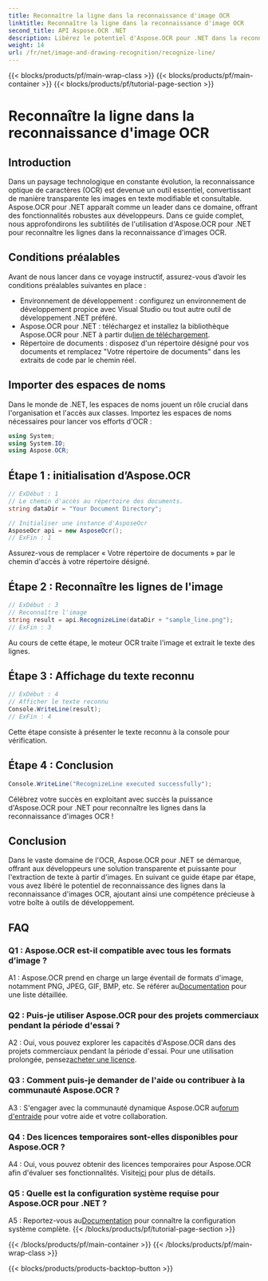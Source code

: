 ```yaml
---
title: Reconnaître la ligne dans la reconnaissance d'image OCR
linktitle: Reconnaître la ligne dans la reconnaissance d'image OCR
second_title: API Aspose.OCR .NET
description: Libérez le potentiel d'Aspose.OCR pour .NET dans la reconnaissance de lignes dans la reconnaissance d'images OCR. Un guide du développeur pour une extraction transparente de texte à partir d'images.
weight: 14
url: /fr/net/image-and-drawing-recognition/recognize-line/
---
```


{{< blocks/products/pf/main-wrap-class >}}
{{< blocks/products/pf/main-container >}}
{{< blocks/products/pf/tutorial-page-section >}}

# Reconnaître la ligne dans la reconnaissance d'image OCR

## Introduction

Dans un paysage technologique en constante évolution, la reconnaissance optique de caractères (OCR) est devenue un outil essentiel, convertissant de manière transparente les images en texte modifiable et consultable. Aspose.OCR pour .NET apparaît comme un leader dans ce domaine, offrant des fonctionnalités robustes aux développeurs. Dans ce guide complet, nous approfondirons les subtilités de l'utilisation d'Aspose.OCR pour .NET pour reconnaître les lignes dans la reconnaissance d'images OCR.

## Conditions préalables

Avant de nous lancer dans ce voyage instructif, assurez-vous d’avoir les conditions préalables suivantes en place :

- Environnement de développement : configurez un environnement de développement propice avec Visual Studio ou tout autre outil de développement .NET préféré.
-  Aspose.OCR pour .NET : téléchargez et installez la bibliothèque Aspose.OCR pour .NET à partir du[lien de téléchargement](https://releases.aspose.com/ocr/net/).
- Répertoire de documents : disposez d'un répertoire désigné pour vos documents et remplacez "Votre répertoire de documents" dans les extraits de code par le chemin réel.

## Importer des espaces de noms

Dans le monde de .NET, les espaces de noms jouent un rôle crucial dans l'organisation et l'accès aux classes. Importez les espaces de noms nécessaires pour lancer vos efforts d'OCR :

```csharp
using System;
using System.IO;
using Aspose.OCR;
```

## Étape 1 : initialisation d’Aspose.OCR

```csharp
// ExDébut : 1
// Le chemin d'accès au répertoire des documents.
string dataDir = "Your Document Directory";

// Initialiser une instance d'AsposeOcr
AsposeOcr api = new AsposeOcr();
// ExFin : 1
```

Assurez-vous de remplacer « Votre répertoire de documents » par le chemin d'accès à votre répertoire désigné.

## Étape 2 : Reconnaître les lignes de l'image

```csharp
// ExDébut : 3
// Reconnaître l'image
string result = api.RecognizeLine(dataDir + "sample_line.png");
// ExFin : 3
```

Au cours de cette étape, le moteur OCR traite l'image et extrait le texte des lignes.

## Étape 3 : Affichage du texte reconnu

```csharp
// ExDébut : 4
// Afficher le texte reconnu
Console.WriteLine(result);
// ExFin : 4
```

Cette étape consiste à présenter le texte reconnu à la console pour vérification.

## Étape 4 : Conclusion

```csharp
Console.WriteLine("RecognizeLine executed successfully");
```

Célébrez votre succès en exploitant avec succès la puissance d'Aspose.OCR pour .NET pour reconnaître les lignes dans la reconnaissance d'images OCR !

## Conclusion

Dans le vaste domaine de l'OCR, Aspose.OCR pour .NET se démarque, offrant aux développeurs une solution transparente et puissante pour l'extraction de texte à partir d'images. En suivant ce guide étape par étape, vous avez libéré le potentiel de reconnaissance des lignes dans la reconnaissance d'images OCR, ajoutant ainsi une compétence précieuse à votre boîte à outils de développement.

## FAQ

### Q1 : Aspose.OCR est-il compatible avec tous les formats d’image ?

 A1 : Aspose.OCR prend en charge un large éventail de formats d'image, notamment PNG, JPEG, GIF, BMP, etc. Se référer au[Documentation](https://reference.aspose.com/ocr/net/) pour une liste détaillée.

### Q2 : Puis-je utiliser Aspose.OCR pour des projets commerciaux pendant la période d'essai ?

 A2 : Oui, vous pouvez explorer les capacités d'Aspose.OCR dans des projets commerciaux pendant la période d'essai. Pour une utilisation prolongée, pensez[acheter une licence](https://purchase.aspose.com/buy).

### Q3 : Comment puis-je demander de l'aide ou contribuer à la communauté Aspose.OCR ?

 A3 : S'engager avec la communauté dynamique Aspose.OCR au[forum d'entraide](https://forum.aspose.com/c/ocr/16) pour votre aide et votre collaboration.

### Q4 : Des licences temporaires sont-elles disponibles pour Aspose.OCR ?

A4 : Oui, vous pouvez obtenir des licences temporaires pour Aspose.OCR afin d'évaluer ses fonctionnalités. Visite[ici](https://purchase.aspose.com/temporary-license/) pour plus de détails.

### Q5 : Quelle est la configuration système requise pour Aspose.OCR pour .NET ?

 A5 : Reportez-vous au[Documentation](https://reference.aspose.com/ocr/net/) pour connaître la configuration système complète.
{{< /blocks/products/pf/tutorial-page-section >}}

{{< /blocks/products/pf/main-container >}}
{{< /blocks/products/pf/main-wrap-class >}}

{{< blocks/products/products-backtop-button >}}
